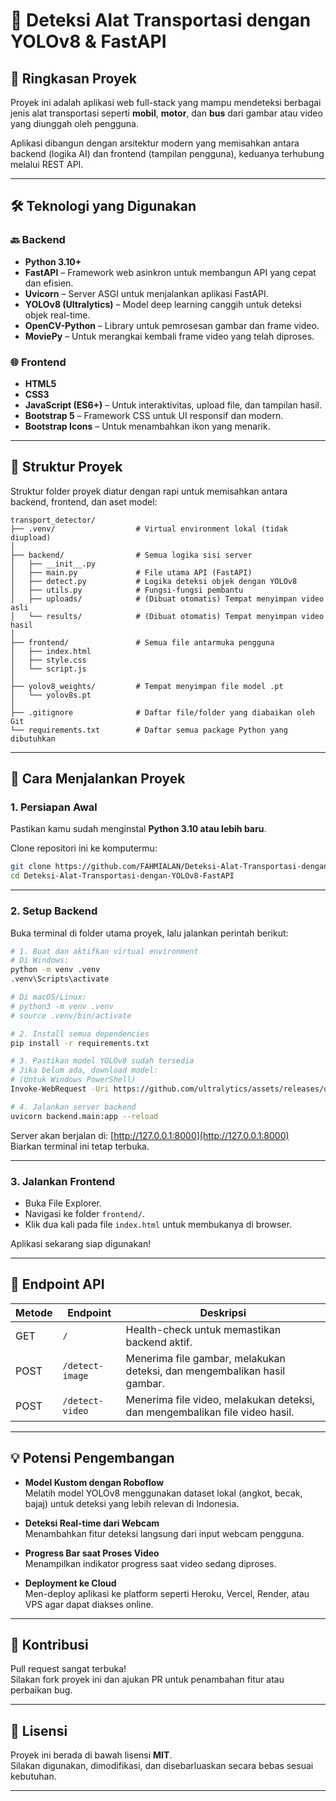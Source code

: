 # 🚗 Deteksi Alat Transportasi dengan YOLOv8 & FastAPI

## 📖 Ringkasan Proyek

Proyek ini adalah aplikasi web full-stack yang mampu mendeteksi berbagai jenis alat transportasi seperti **mobil**, **motor**, dan **bus** dari gambar atau video yang diunggah oleh pengguna.

Aplikasi dibangun dengan arsitektur modern yang memisahkan antara backend (logika AI) dan frontend (tampilan pengguna), keduanya terhubung melalui REST API.

---

## 🛠️ Teknologi yang Digunakan

### 🔙 Backend
- **Python 3.10+**
- **FastAPI** – Framework web asinkron untuk membangun API yang cepat dan efisien.
- **Uvicorn** – Server ASGI untuk menjalankan aplikasi FastAPI.
- **YOLOv8 (Ultralytics)** – Model deep learning canggih untuk deteksi objek real-time.
- **OpenCV-Python** – Library untuk pemrosesan gambar dan frame video.
- **MoviePy** – Untuk merangkai kembali frame video yang telah diproses.

### 🌐 Frontend
- **HTML5**
- **CSS3**
- **JavaScript (ES6+)** – Untuk interaktivitas, upload file, dan tampilan hasil.
- **Bootstrap 5** – Framework CSS untuk UI responsif dan modern.
- **Bootstrap Icons** – Untuk menambahkan ikon yang menarik.

---

## 📁 Struktur Proyek

Struktur folder proyek diatur dengan rapi untuk memisahkan antara backend, frontend, dan aset model:

```
transport_detector/
├── .venv/                  # Virtual environment lokal (tidak diupload)
│
├── backend/                # Semua logika sisi server
│   ├── __init__.py
│   ├── main.py             # File utama API (FastAPI)
│   ├── detect.py           # Logika deteksi objek dengan YOLOv8
│   ├── utils.py            # Fungsi-fungsi pembantu
│   ├── uploads/            # (Dibuat otomatis) Tempat menyimpan video asli
│   └── results/            # (Dibuat otomatis) Tempat menyimpan video hasil
│
├── frontend/               # Semua file antarmuka pengguna
│   ├── index.html
│   ├── style.css
│   └── script.js
│
├── yolov8_weights/         # Tempat menyimpan file model .pt
│   └── yolov8s.pt
│
├── .gitignore              # Daftar file/folder yang diabaikan oleh Git
└── requirements.txt        # Daftar semua package Python yang dibutuhkan
```

---

## 🚀 Cara Menjalankan Proyek

### 1. Persiapan Awal

Pastikan kamu sudah menginstal **Python 3.10 atau lebih baru**.

Clone repositori ini ke komputermu:

```bash
git clone https://github.com/FAHMIALAN/Deteksi-Alat-Transportasi-dengan-YOLOv8-FastAPI.git
cd Deteksi-Alat-Transportasi-dengan-YOLOv8-FastAPI
```

---

### 2. Setup Backend

Buka terminal di folder utama proyek, lalu jalankan perintah berikut:

```bash
# 1. Buat dan aktifkan virtual environment
# Di Windows:
python -m venv .venv
.venv\Scripts\activate

# Di macOS/Linux:
# python3 -m venv .venv
# source .venv/bin/activate

# 2. Install semua dependencies
pip install -r requirements.txt

# 3. Pastikan model YOLOv8 sudah tersedia
# Jika belum ada, download model:
# (Untuk Windows PowerShell)
Invoke-WebRequest -Uri https://github.com/ultralytics/assets/releases/download/v8.2.0/yolov8s.pt -OutFile yolov8_weights\yolov8s.pt

# 4. Jalankan server backend
uvicorn backend.main:app --reload
```

Server akan berjalan di: [http://127.0.0.1:8000](http://127.0.0.1:8000)  
Biarkan terminal ini tetap terbuka.

---

### 3. Jalankan Frontend

- Buka File Explorer.
- Navigasi ke folder `frontend/`.
- Klik dua kali pada file `index.html` untuk membukanya di browser.

Aplikasi sekarang siap digunakan!

---

## 🔌 Endpoint API

| Metode | Endpoint         | Deskripsi                                                                 |
|--------|------------------|--------------------------------------------------------------------------|
| GET    | `/`              | Health-check untuk memastikan backend aktif.                            |
| POST   | `/detect-image`  | Menerima file gambar, melakukan deteksi, dan mengembalikan hasil gambar. |
| POST   | `/detect-video`  | Menerima file video, melakukan deteksi, dan mengembalikan file video hasil.|

---

## 💡 Potensi Pengembangan

- **Model Kustom dengan Roboflow**  
  Melatih model YOLOv8 menggunakan dataset lokal (angkot, becak, bajaj) untuk deteksi yang lebih relevan di Indonesia.

- **Deteksi Real-time dari Webcam**  
  Menambahkan fitur deteksi langsung dari input webcam pengguna.

- **Progress Bar saat Proses Video**  
  Menampilkan indikator progress saat video sedang diproses.

- **Deployment ke Cloud**  
  Men-deploy aplikasi ke platform seperti Heroku, Vercel, Render, atau VPS agar dapat diakses online.

---

## 🤝 Kontribusi

Pull request sangat terbuka!  
Silakan fork proyek ini dan ajukan PR untuk penambahan fitur atau perbaikan bug.

---

## 📄 Lisensi

Proyek ini berada di bawah lisensi **MIT**.  
Silakan digunakan, dimodifikasi, dan disebarluaskan secara bebas sesuai kebutuhan.

---
